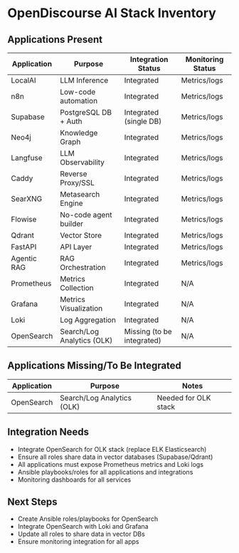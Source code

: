 # OpenDiscourse AI Stack Inventory

## Applications Present

| Application      | Purpose                        | Integration Status         | Monitoring Status |
|------------------|--------------------------------|---------------------------|-------------------|
| LocalAI          | LLM Inference                  | Integrated                | Metrics/logs      |
| n8n              | Low-code automation            | Integrated                | Metrics/logs      |
| Supabase         | PostgreSQL DB + Auth           | Integrated (single DB)    | Metrics/logs      |
| Neo4j            | Knowledge Graph                | Integrated                | Metrics/logs      |
| Langfuse         | LLM Observability              | Integrated                | Metrics/logs      |
| Caddy            | Reverse Proxy/SSL              | Integrated                | Metrics/logs      |
| SearXNG          | Metasearch Engine              | Integrated                | Metrics/logs      |
| Flowise          | No-code agent builder          | Integrated                | Metrics/logs      |
| Qdrant           | Vector Store                   | Integrated                | Metrics/logs      |
| FastAPI          | API Layer                      | Integrated                | Metrics/logs      |
| Agentic RAG      | RAG Orchestration              | Integrated                | Metrics/logs      |
| Prometheus       | Metrics Collection             | Integrated                | N/A               |
| Grafana          | Metrics Visualization          | Integrated                | N/A               |
| Loki             | Log Aggregation                | Integrated                | N/A               |
| OpenSearch       | Search/Log Analytics (OLK)     | Missing (to be integrated)| N/A               |

## Applications Missing/To Be Integrated

| Application      | Purpose                        | Notes                     |
|------------------|--------------------------------|---------------------------|
| OpenSearch       | Search/Log Analytics (OLK)     | Needed for OLK stack      |

## Integration Needs
- Integrate OpenSearch for OLK stack (replace ELK Elasticsearch)
- Ensure all roles share data in vector databases (Supabase/Qdrant)
- All applications must expose Prometheus metrics and Loki logs
- Ansible playbooks/roles for all applications and integrations
- Monitoring dashboards for all services

## Next Steps
- Create Ansible roles/playbooks for OpenSearch
- Integrate OpenSearch with Loki and Grafana
- Update all roles to share data in vector DBs
- Ensure monitoring integration for all apps
